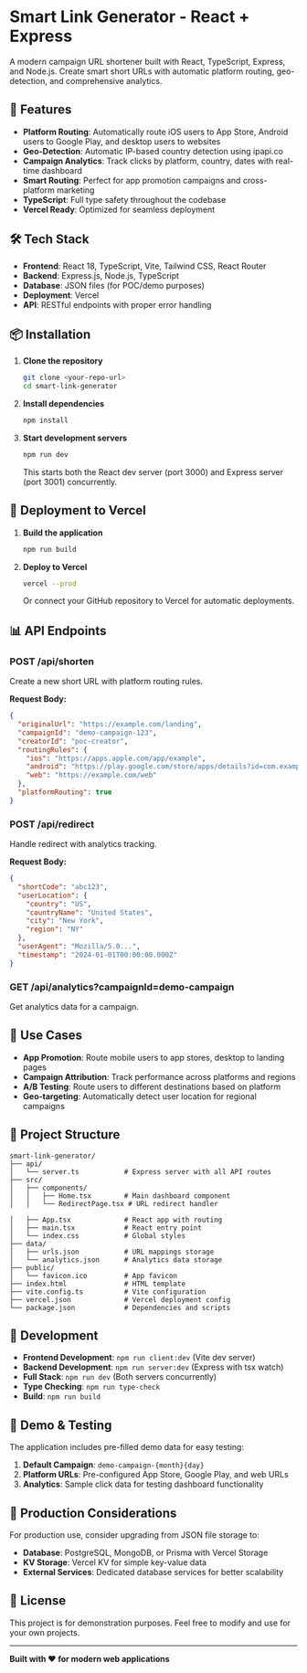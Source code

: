 # Smart Link Generator - React + Express

A modern campaign URL shortener built with React, TypeScript, Express, and Node.js. Create smart short URLs with automatic platform routing, geo-detection, and comprehensive analytics.

## 🚀 Features

- **Platform Routing**: Automatically route iOS users to App Store, Android users to Google Play, and desktop users to websites
- **Geo-Detection**: Automatic IP-based country detection using ipapi.co
- **Campaign Analytics**: Track clicks by platform, country, dates with real-time dashboard
- **Smart Routing**: Perfect for app promotion campaigns and cross-platform marketing
- **TypeScript**: Full type safety throughout the codebase
- **Vercel Ready**: Optimized for seamless deployment

## 🛠️ Tech Stack

- **Frontend**: React 18, TypeScript, Vite, Tailwind CSS, React Router
- **Backend**: Express.js, Node.js, TypeScript
- **Database**: JSON files (for POC/demo purposes)
- **Deployment**: Vercel
- **API**: RESTful endpoints with proper error handling

## 📦 Installation

1. **Clone the repository**
   ```bash
   git clone <your-repo-url>
   cd smart-link-generator
   ```

2. **Install dependencies**
   ```bash
   npm install
   ```

3. **Start development servers**
   ```bash
   npm run dev
   ```
   This starts both the React dev server (port 3000) and Express server (port 3001) concurrently.

## 🚀 Deployment to Vercel

1. **Build the application**
   ```bash
   npm run build
   ```

2. **Deploy to Vercel**
   ```bash
   vercel --prod
   ```

   Or connect your GitHub repository to Vercel for automatic deployments.

## 📊 API Endpoints

### POST /api/shorten
Create a new short URL with platform routing rules.

**Request Body:**
```json
{
  "originalUrl": "https://example.com/landing",
  "campaignId": "demo-campaign-123",
  "creatorId": "poc-creator",
  "routingRules": {
    "ios": "https://apps.apple.com/app/example",
    "android": "https://play.google.com/store/apps/details?id=com.example",
    "web": "https://example.com/web"
  },
  "platformRouting": true
}
```

### POST /api/redirect
Handle redirect with analytics tracking.

**Request Body:**
```json
{
  "shortCode": "abc123",
  "userLocation": {
    "country": "US",
    "countryName": "United States",
    "city": "New York",
    "region": "NY"
  },
  "userAgent": "Mozilla/5.0...",
  "timestamp": "2024-01-01T00:00:00.000Z"
}
```

### GET /api/analytics?campaignId=demo-campaign
Get analytics data for a campaign.

## 🎯 Use Cases

- **App Promotion**: Route mobile users to app stores, desktop to landing pages
- **Campaign Attribution**: Track performance across platforms and regions
- **A/B Testing**: Route users to different destinations based on platform
- **Geo-targeting**: Automatically detect user location for regional campaigns

## 📁 Project Structure

```
smart-link-generator/
├── api/
│   └── server.ts           # Express server with all API routes
├── src/
│   ├── components/
│   │   ├── Home.tsx        # Main dashboard component
│   │   └── RedirectPage.tsx # URL redirect handler

│   ├── App.tsx             # React app with routing
│   ├── main.tsx            # React entry point
│   └── index.css           # Global styles
├── data/
│   ├── urls.json           # URL mappings storage
│   └── analytics.json      # Analytics data storage
├── public/
│   └── favicon.ico         # App favicon
├── index.html              # HTML template
├── vite.config.ts          # Vite configuration
├── vercel.json             # Vercel deployment config
└── package.json            # Dependencies and scripts
```

## 🔧 Development

- **Frontend Development**: `npm run client:dev` (Vite dev server)
- **Backend Development**: `npm run server:dev` (Express with tsx watch)
- **Full Stack**: `npm run dev` (Both servers concurrently)
- **Type Checking**: `npm run type-check`
- **Build**: `npm run build`

## 🎨 Demo & Testing

The application includes pre-filled demo data for easy testing:

1. **Default Campaign**: `demo-campaign-{month}{day}`
2. **Platform URLs**: Pre-configured App Store, Google Play, and web URLs
3. **Analytics**: Sample click data for testing dashboard functionality

## 🚀 Production Considerations

For production use, consider upgrading from JSON file storage to:

- **Database**: PostgreSQL, MongoDB, or Prisma with Vercel Storage
- **KV Storage**: Vercel KV for simple key-value data
- **External Services**: Dedicated database services for better scalability

## 📄 License

This project is for demonstration purposes. Feel free to modify and use for your own projects.

---

**Built with ❤️ for modern web applications**
